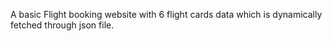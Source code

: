 A basic Flight booking website with 6 flight cards data which is dynamically fetched through json file. 
